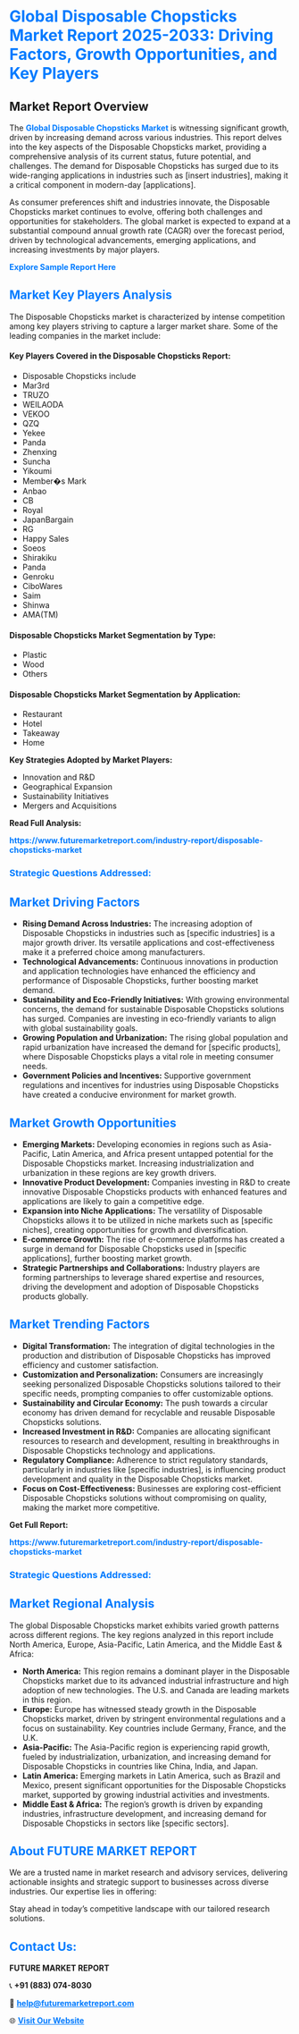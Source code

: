 <h1 style="color: #007BFF;">Global Disposable Chopsticks Market Report 2025-2033: Driving Factors, Growth Opportunities, and Key Players</h1>

<section id="overview">
<h2>Market Report Overview</h2>
<p>The <a href="https://www.futuremarketreport.com/industry-report/disposable-chopsticks-market" style="color: #007BFF; text-decoration: none;"><strong>Global Disposable Chopsticks Market</strong></a> is witnessing significant growth, driven by increasing demand across various industries. This report delves into the key aspects of the Disposable Chopsticks market, providing a comprehensive analysis of its current status, future potential, and challenges. The demand for Disposable Chopsticks has surged due to its wide-ranging applications in industries such as [insert industries], making it a critical component in modern-day [applications].</p>
<p>As consumer preferences shift and industries innovate, the Disposable Chopsticks market continues to evolve, offering both challenges and opportunities for stakeholders. The global market is expected to expand at a substantial compound annual growth rate (CAGR) over the forecast period, driven by technological advancements, emerging applications, and increasing investments by major players.</p>
</section>

<section id="overview">
<p><a href="https://www.futuremarketreport.com/request-sample/reportId=100696" style="color: #007BFF; text-decoration: none;"><strong>Explore Sample Report Here</strong></a></p>
</section>

<section id="key-players">
<h2 style="color: #007BFF;">Market Key Players Analysis</h2>
<p>The Disposable Chopsticks market is characterized by intense competition among key players striving to capture a larger market share. Some of the leading companies in the market include:</p>
<h4>Key Players Covered in the Disposable Chopsticks Report:</h4>
<ul><li>Disposable Chopsticks include</li><li>Mar3rd</li><li>TRUZO</li><li>WEILAODA</li><li>VEKOO</li><li>QZQ</li><li>Yekee</li><li>Panda</li><li>Zhenxing</li><li>Suncha</li><li>Yikoumi</li><li>Member�s Mark</li><li>Anbao</li><li>CB</li><li>Royal</li><li>JapanBargain</li><li>RG</li><li>Happy Sales</li><li>Soeos</li><li>Shirakiku</li><li>Panda</li><li>Genroku</li><li>CiboWares</li><li>Saim</li><li>Shinwa</li><li>AMA(TM)</li></ul>
<h4>Disposable Chopsticks Market Segmentation by Type:</h4>
<ul><li>Plastic</li><li>Wood</li><li>Others</li></ul>

<h4>Disposable Chopsticks Market Segmentation by Application:</h4>
<ul><li>Restaurant</li><li>Hotel</li><li>Takeaway</li><li>Home</li></ul>
<p><strong>Key Strategies Adopted by Market Players:</strong></p>
<ul>
<li>Innovation and R&D</li>
<li>Geographical Expansion</li>
<li>Sustainability Initiatives</li>
<li>Mergers and Acquisitions</li>
</ul>
</section>

<section>
<p><strong>Read Full Analysis: </strong></p><a href="https://www.futuremarketreport.com/industry-report/disposable-chopsticks-market" style="color: #007BFF; text-decoration: none;"><strong>https://www.futuremarketreport.com/industry-report/disposable-chopsticks-market</strong></a>
<h3 style="color: #007BFF;">Strategic Questions Addressed:</h3>
</section>

<section id="driving-factors">
<h2 style="color: #007BFF;">Market Driving Factors</h2>
<ul>
<li><strong>Rising Demand Across Industries:</strong> The increasing adoption of Disposable Chopsticks in industries such as [specific industries] is a major growth driver. Its versatile applications and cost-effectiveness make it a preferred choice among manufacturers.</li>
<li><strong>Technological Advancements:</strong> Continuous innovations in production and application technologies have enhanced the efficiency and performance of Disposable Chopsticks, further boosting market demand.</li>
<li><strong>Sustainability and Eco-Friendly Initiatives:</strong> With growing environmental concerns, the demand for sustainable Disposable Chopsticks solutions has surged. Companies are investing in eco-friendly variants to align with global sustainability goals.</li>
<li><strong>Growing Population and Urbanization:</strong> The rising global population and rapid urbanization have increased the demand for [specific products], where Disposable Chopsticks plays a vital role in meeting consumer needs.</li>
<li><strong>Government Policies and Incentives:</strong> Supportive government regulations and incentives for industries using Disposable Chopsticks have created a conducive environment for market growth.</li>
</ul>
</section>

<section id="growth-opportunities">
<h2 style="color: #007BFF;">Market Growth Opportunities</h2>
<ul>
<li><strong>Emerging Markets:</strong> Developing economies in regions such as Asia-Pacific, Latin America, and Africa present untapped potential for the Disposable Chopsticks market. Increasing industrialization and urbanization in these regions are key growth drivers.</li>
<li><strong>Innovative Product Development:</strong> Companies investing in R&D to create innovative Disposable Chopsticks products with enhanced features and applications are likely to gain a competitive edge.</li>
<li><strong>Expansion into Niche Applications:</strong> The versatility of Disposable Chopsticks allows it to be utilized in niche markets such as [specific niches], creating opportunities for growth and diversification.</li>
<li><strong>E-commerce Growth:</strong> The rise of e-commerce platforms has created a surge in demand for Disposable Chopsticks used in [specific applications], further boosting market growth.</li>
<li><strong>Strategic Partnerships and Collaborations:</strong> Industry players are forming partnerships to leverage shared expertise and resources, driving the development and adoption of Disposable Chopsticks products globally.</li>
</ul>
</section>

<section id="trending-factors">
<h2 style="color: #007BFF;">Market Trending Factors</h2>
<ul>
<li><strong>Digital Transformation:</strong> The integration of digital technologies in the production and distribution of Disposable Chopsticks has improved efficiency and customer satisfaction.</li>
<li><strong>Customization and Personalization:</strong> Consumers are increasingly seeking personalized Disposable Chopsticks solutions tailored to their specific needs, prompting companies to offer customizable options.</li>
<li><strong>Sustainability and Circular Economy:</strong> The push towards a circular economy has driven demand for recyclable and reusable Disposable Chopsticks solutions.</li>
<li><strong>Increased Investment in R&D:</strong> Companies are allocating significant resources to research and development, resulting in breakthroughs in Disposable Chopsticks technology and applications.</li>
<li><strong>Regulatory Compliance:</strong> Adherence to strict regulatory standards, particularly in industries like [specific industries], is influencing product development and quality in the Disposable Chopsticks market.</li>
<li><strong>Focus on Cost-Effectiveness:</strong> Businesses are exploring cost-efficient Disposable Chopsticks solutions without compromising on quality, making the market more competitive.</li>
</ul>
</section>

<section>
<p><strong>Get Full Report: </strong></p><a href="https://www.futuremarketreport.com/industry-report/disposable-chopsticks-market" style="color: #007BFF; text-decoration: none;"><strong>https://www.futuremarketreport.com/industry-report/disposable-chopsticks-market</strong></a>
<h3 style="color: #007BFF;">Strategic Questions Addressed:</h3>
</section>


<section id="regional-analysis">
<h2 style="color: #007BFF;">Market Regional Analysis</h2>
<p>The global Disposable Chopsticks market exhibits varied growth patterns across different regions. The key regions analyzed in this report include North America, Europe, Asia-Pacific, Latin America, and the Middle East & Africa:</p>
<ul>
<li><strong>North America:</strong> This region remains a dominant player in the Disposable Chopsticks market due to its advanced industrial infrastructure and high adoption of new technologies. The U.S. and Canada are leading markets in this region.</li>
<li><strong>Europe:</strong> Europe has witnessed steady growth in the Disposable Chopsticks market, driven by stringent environmental regulations and a focus on sustainability. Key countries include Germany, France, and the U.K.</li>
<li><strong>Asia-Pacific:</strong> The Asia-Pacific region is experiencing rapid growth, fueled by industrialization, urbanization, and increasing demand for Disposable Chopsticks in countries like China, India, and Japan.</li>
<li><strong>Latin America:</strong> Emerging markets in Latin America, such as Brazil and Mexico, present significant opportunities for the Disposable Chopsticks market, supported by growing industrial activities and investments.</li>
<li><strong>Middle East & Africa:</strong> The region’s growth is driven by expanding industries, infrastructure development, and increasing demand for Disposable Chopsticks in sectors like [specific sectors].</li>
</ul>
</section>

<footer>
<h2 style="color: #007BFF;">About FUTURE MARKET REPORT</h2>
<p>We are a trusted name in market research and advisory services, delivering actionable insights and strategic support to businesses across diverse industries. Our expertise lies in offering:</p>

<p>Stay ahead in today’s competitive landscape with our tailored research solutions.</p>

<h2 style="color: #007BFF;">Contact Us:</h2>
<p><strong>FUTURE MARKET REPORT</strong></p>
<p>📞 <strong>+91 (883) 074-8030</strong></p>
<p>📧 <strong><a href="mailto:help@futuremarketreport.com" style="color: #007BFF;">help@futuremarketreport.com</a></strong></p>
<p>🌐 <strong><a href="https://www.futuremarketreport.com/" style="color: #007BFF;">Visit Our Website</a></strong></p>
</footer>
